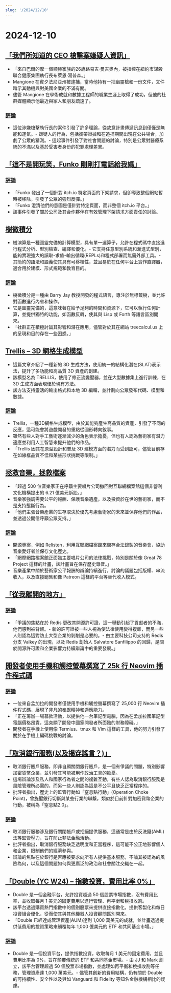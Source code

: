 ```yaml
---
slug: '/2024/12/10'
---
```


# 2024-12-10

## [「我們所知道的 CEO 槍擊案嫌疑人資訊」](https://www.bbc.com/news/articles/cp9nxee2r0do)

- 「來自巴爾的摩一個顯赫家族的26歲路易吉·曼吉奧內，被指控在紐約市謀殺聯合健康集團執行長布萊恩·湯普森。」
- Mangione 在賓夕法尼亞州被逮捕，當時他持有一把幽靈槍和一份文件，文件暗示其動機與對美國企業的不滿有關。
- 儘管 Mangione 在學術成就和數據工程師的職業生涯上取得了成功，但他的社群媒體顯示他最近與家人和朋友疏遠了。

### [評論](https://news.ycombinator.com/item?id=42370622)

- 這位涉嫌槍擊執行長的案件引發了許多理論，從故意計畫傳遞訊息到僅僅是無能和運氣。- 嫌疑人的行為，包括攜帶證據和在追捕期間出現在公共場合，加劇了公眾的猜測。- 這起事件引發了對社會問題的討論，特別是公眾對醫療系統的不滿以及基於受害者身份的犯罪處理差異。

## [「這不是開玩笑，Funko 剛剛打電話給我媽」](https://twitter.com/itchio/status/1866239798924763227)

### [評論](https://news.ycombinator.com/item?id=42371481)

- 「Funko 發出了一個針對 itch.io 特定頁面的下架請求，但卻導致整個網站暫時被移除，引發了公眾的強烈反彈。」
- 「Funko 澄清他們的意圖是僅針對特定頁面，而非整個 itch.io 平台。」
- 該事件引發了關於公司及其合作夥伴在有效管理下架請求方面責任的討論。

## [樹微積分](https://treecalcul.us/)

- 樹演算是一種圖靈完備的計算模型，具有單一運算子，允許在程式碼中直接進行程式分析、型別檢查、編譯和優化。- 它支持任意型別系統和漸進式型別，能夠實現強大的讀取-求值-輸出循環(REPLs)和程式部署而無需外部工具。- 其簡約的語法和語義使其具有可移植性，並且易於在任何平台上實作直譯器，適合用於建模、形式規範和教育目的。

### [評論](https://news.ycombinator.com/item?id=42373437)

- 樹微積分是一種由 Barry Jay 教授開發的程式語言，專注於無標籤樹，並允許對函數進行內省和操作。
- 它是圖靈完備的，這意味著在給予足夠的時間和資源下，它可以執行任何計算，並提供獨特的功能，如函數反轉，使其與 Lisp 或 Forth 等語言區別開來。
- 「社群正在積極討論其影響和潛在應用，儘管對於其在網站 treecalcul.us 上的呈現和目的存在一些困惑。」

## [Trellis – 3D 網格生成模型](https://trellis3d.github.io/)

- 這篇文章介紹了一種新的 3D 生成方法，使用統一的結構化潛在(SLAT)表示法，提升了多功能和高品質 3D 資產的創建。
- 該模型名為 TRELLIS，使用了修正流變壓器，並在大型數據集上進行訓練，在 3D 生成方面表現優於現有方法。
- 該方法支持靈活的輸出格式和本地 3D 編輯，並計劃向公眾發布代碼、模型和數據。

### [評論](https://news.ycombinator.com/item?id=42369476)

- Trellis，一種3D網格生成模型，由於其能夠產生高品質的資產，引發了不同的反應，這可能會將遊戲開發的重點從圖形轉向敘事。
- 雖然有些人對手工藝術逐漸減少的角色表示擔憂，但也有人認為藝術家有潛力適應並利用人工智慧來提升他們的作品。
- 「Trellis 因其在原型設計和普及 3D 建模方面的潛力而受到認可，儘管目前存在如線框品質不佳和某些形狀挑戰等限制。」

## [拯救音樂，拯救檔案](https://www.savethearchive.com/)

- 「超過 500 位音樂家正在呼籲主要唱片公司撤回對互聯網檔案館這個非營利文化機構提出的 6.21 億美元訴訟。」
- 音樂家強調需要公平的報酬、保護音樂遺產，以及投資於在世的藝術家，而不是支持壟斷行為。
- 「他們主張音樂產業的生存取決於優先考慮藝術家的未來並保存他們的作品，並透過公開信呼籲公眾支持。」

### [評論](https://news.ycombinator.com/item?id=42373098)

- 開源專案，例如 Relisten，利用互聯網檔案館來儲存合法錄製的音樂會，協助音樂愛好者並保存文化歷史。
- 「網際網路檔案館正面臨主要唱片公司的法律挑戰，特別是關於像 Great 78 Project 這樣的計畫，該計畫旨在保存歷史錄音。」
- 音樂產業中關於藝術家公平報酬的辯論持續進行，討論的議題包括版權、串流收入，以及直接銷售和像 Patreon 這樣的平台等替代收入模式。

## [「從我離開的地方」](https://antirez.com/news/144)

### [評論](https://news.ycombinator.com/item?id=42378488)

- 「爭議的焦點在於 Redis 更改其開源許可證，這一舉動引起了貢獻者的不滿，他們感到被背叛。- 新的許可證被一些人視為使法律使用變得複雜，而另一些人則認為這對防止大型企業的剝削是必要的。- 由主要科技公司支持的 Redis 分支 Valkey 的出現，以及 Redis 創始人 Salvatore Sanfilippo 的回歸，是關於開源許可證和企業影響力持續辯論中的重要發展。」

## [開發者使用手機和觸控螢幕撰寫了 25k 行 Neovim 插件程式碼](https://old.reddit.com/r/neovim/comments/1h7vhmg/bro_been_developing_his_2k_star_plugin_on_a/)

### [評論](https://news.ycombinator.com/item?id=42374823)

- 一位來自孟加拉的開發者僅使用手機和觸控螢幕撰寫了 25,000 行 Neovim 插件程式碼，展現了非凡的奉獻精神和適應能力。
- 「正在籌辦一場募款活動，以提供他一台筆記型電腦，因為在孟加拉國筆記型電腦價格昂貴，這突顯了開發中國家開發者所面臨的財務障礙。」
- 開發者在手機上使用像 Termius、tmux 和 Vim 這樣的工具，他的努力引發了關於在手機上編碼挑戰的討論。

## [「取消銀行服務(以及揭穿謠言？)」](https://www.bitsaboutmoney.com/archive/debanking-and-debunking/)

- 取消銀行賬戶服務，即非自願關閉銀行賬戶，是一個有爭議的問題，特別影響加密貨幣企業，並引發其可能被用作政治工具的擔憂。
- 這場辯論涉及私人和國家行為者之間的複雜互動，有些人認為取消銀行服務是風險管理所必需的，而另一些人則認為這是不公平且缺乏正當程序的。
- 批評者指出，歷史上的監管行動如「窒息點行動」(Operation Choke Point)，曾施壓銀行切斷與某些行業的聯繫，類似於目前針對加密貨幣企業的行動，被稱為「窒息點2.0」。

### [評論](https://news.ycombinator.com/item?id=42371476)

- 取消銀行服務涉及銀行關閉帳戶或拒絕提供服務，這通常是由於反洗錢(AML)法等監管壓力，旨在防止非法金融活動。
- 批評者指出，取消銀行服務缺乏透明度和正當程序，這可能不公正地影響個人和企業，限制他們的經濟參與。
- 辯論的焦點在於銀行是否應被要求向所有人提供基本服務，不論其被認為的風險為何，以及這個問題如何與更廣泛的政治和社會關注交織在一起。

## [「Double (YC W24) – 指數投資，費用比率 0%」](https://news.ycombinator.com/item?id=42377018)

- Double 是一個金融平台，允許投資超過 50 個股票市場指數，沒有費用比率，並收取每月 1 美元的固定費用以進行管理、再平衡和稅損收割。
- 該平台透過購買熱門指數中的個別股票來提供直接指數化，提供客製化和每日投資組合優化，從而使其與其他機器人投資顧問區別開來。
- 「Double 已經達成管理資產(AUM)達到 1,000 萬美元的成就，並計畫透過提供低費用的投資策略來顛覆每年 1,000 億美元的 ETF 和共同基金市場。」

### [評論](https://news.ycombinator.com/item?id=42377018)

- Double 是一個投資平台，提供指數投資，收取每月 1 美元的固定費用，並且費用比率為 0%，旨在顛覆傳統的 ETF 和共同基金市場。- 由 JJ 和 Mark 創立，該平台管理超過 50 個股票市場指數，並處理如再平衡和稅損收割等任務，管理資產達 1,000 萬美元。- 儘管其創新的費用結構，仍有關於 Double 的可持續性、安全性以及與如 Vanguard 和 Fidelity 等知名金融機構相比的疑慮。

<head>
  <meta property="og:title" content="「我們所知道的 CEO 槍擊案嫌疑人資訊」" />
  <meta property="og:type" content="website" />
  <meta property="og:image" content="https://og.cho.sh/api/og/?title=%E3%80%8C%E6%88%91%E5%80%91%E6%89%80%E7%9F%A5%E9%81%93%E7%9A%84%20CEO%20%E6%A7%8D%E6%93%8A%E6%A1%88%E5%AB%8C%E7%96%91%E4%BA%BA%E8%B3%87%E8%A8%8A%E3%80%8D&subheading=2024%E5%B9%B412%E6%9C%8810%E6%97%A5%20%E6%98%9F%E6%9C%9F%E4%BA%8C%3A%20Hacker%20News%20%E6%91%98%E8%A6%81" />
</head>
